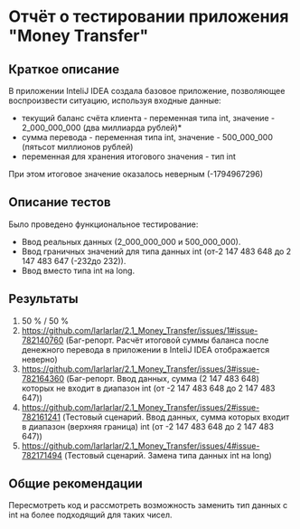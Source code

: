 # Отчёт о тестировании приложения "Money Transfer"

## Краткое описание

В приложении InteliJ IDEA создала базовое приложение, позволяющее воспроизвести ситуацию, используя входные данные:

- текущий баланс счёта клиента - переменная типа int, значение - 2_000_000_000 (два миллиарда рублей)*
- сумма перевода - переменная типа int, значение - 500_000_000 (пятьсот миллионов рублей)
- переменная для хранения итогового значения - тип int

При этом итоговое значение оказалось неверным (-1794967296)

## Описание тестов

Было проведено функциональное тестирование:
- Ввод реальных данных (2_000_000_000 и 500_000_000).
- Ввод граничных значений для типа данных int (от-2 147 483 648 до 2 147 483 647 (-232до 232)).
- Ввод вместо типа int на long.

## Результаты

1. 50 % / 50 %
2. https://github.com/larlarlar/2.1_Money_Transfer/issues/1#issue-782140760 (Баг-репорт. Расчёт итоговой суммы баланса после денежного перевода в приложении в InteliJ IDEA отображается неверно)
3. https://github.com/larlarlar/2.1_Money_Transfer/issues/3#issue-782164360 (Баг-репорт. Ввод данных, сумма (2 147 483 648) которых не входит в диапазон int (от -2 147 483 648 до 2 147 483 647))
4. https://github.com/larlarlar/2.1_Money_Transfer/issues/2#issue-782161241 (Тестовый сценарий. Ввод данных, сумма которых входит в диапазон (верхняя граница) int (от -2 147 483 648 до 2 147 483 647))
5. https://github.com/larlarlar/2.1_Money_Transfer/issues/4#issue-782171494 (Тестовый сценарий. Замена типа данных int на long)

## Общие рекомендации

Пересмотреть код и рассмотреть возможность заменить тип данных с int на более подходящий для таких чисел.
